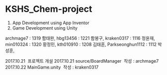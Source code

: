 # KSHS_Chem-project

1. App Development using App Inventor
2. Game Development using Unity

 archmage7  : 1319 함태완,
 hbg13456   : 1221 함봉구,
 kraken0317 : 1116 정윤재,
 min010324  : 1320 황정민,
 kth010910  : 1208 김태훈,
 Parkseonghun1112  : 1112 박성훈, 


 2017.10.21  프로젝트 개설
 2017.10.21  source/BoardManager  작성 : archmage7
 2017.10.22  MainGame.unity  작성 : kraken0317

